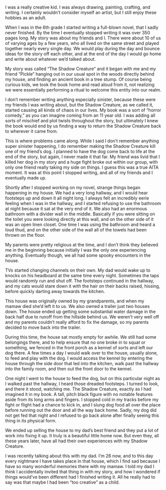 I was a really creative kid. I was always drawing, painting, crafting, and writing. I certainly wouldn’t consider myself an artist, but I still enjoy these hobbies as an adult. 

When I was in the 6th grade I started writing a full-blown novel, that I sadly never finished. By the time I eventually stopped writing it was over 350 pages long. My story was about my friends and I. There were about 10 of us of varying ages by a few years, who all lived on the same street and played together nearly every single day. We would play during the day and bounce ideas for the story off each other, and at the end of the day I would go home and write about whatever we’d talked about. 

My story was called “The Shadow Creature” and it began with me and my friend “Pickle” hanging out in our usual spot in the woods directly behind my house, and finding an ancient book in a tree stump. Of course being curious kids, we took the book home and read aloud from it, not realizing we were essentially performing a ritual to welcome this entity into our realm. 

I don’t remember writing anything especially sinister, because these were my friends I was writing about, but the Shadow Creature, as we called it, started causing all kinds of chaos in our lives. My book was a sort of “horror comedy,” as you can imagine coming from an 11 year old. I was adding all sorts of mischief and plot twists throughout the story, but ultimately I knew the book would end by us finding a way to return the Shadow Creature back to wherever it came from. 

This is where problems came along. While I said I don’t remember anything super sinister happening, I do remember making the Shadow Creature kill one of my friend’s dog. I planned to have the dog come back to life at the end of the story, but again, I never made it that far. My friend was livid that I killed her dog in my story and a huge fight broke out within our group, with only one friend really taking my side on things. I guess this was a true AITA moment. It was at this point I stopped writing, and all of my friends and I eventually made up. 

Shortly after I stopped working on my novel, strange things began happening in my house. We had a very long hallway, and I would hear footsteps up and down it all night long. I always felt an incredibly eerie feeling when I was in the hallway, and I started refusing to use the bathroom at night because it sat at the very end of it. We also had an enormous bathroom with a divider wall in the middle. Basically if you were sitting on the toilet you were looking directly at this wall, and on the other side of it was an open linen closet. One time I was using the bathroom and heard a loud thud, and on the other side of the wall all of the towels had been thrown on the floor. 

My parents were pretty religious at the time, and I don’t think they believed me in the beginning because initially I was the only one experiencing anything. Eventually though, we all had some spooky encounters in the house. 

TVs started changing channels on their own. My dad would wake up to knocks on his headboard at the same time every night. Sometimes the taps would randomly run and shut off. The footsteps continued in the hallway, and my cats would stare down it with the hair on their backs raised, hissing, before quickly darting away towards the kitchen. 

This house was originally owned by my grandparents, and when my mamaw died she’d left it to us. We also owned a trailer just two houses down. The house ended up getting some substantial water damage in the back half due to runoff from the hillside behind us. We weren’t very well off and my parents couldn’t really afford to fix the damage, so my parents decided to move back into the trailer. 

During this time, the house sat mostly empty for awhile. We still had some belongings there, and to help ensure that no one broke in to squat or something, we fenced in the front porch as a kennel of sorts and left our dog there. A few times a day I would walk over to the house, usually alone, to feed and play with the dog. I would access the kennel by entering the house through the side door that led into the kitchen, walk past the hallway into the family room, and then out the front door to the kennel. 

One night I went to the house to feed the dog, but on this particular night as I walked past the hallway, I heard those dreaded footsteps. I turned to look, and there it stood, watching me. The Shadow Creature, exactly as I had imagined it in my book. A tall, pitch black figure with no notable features aside from its long arms and fingers. I stopped cold in my tracks before my fight or flight had a chance to kick in, and I slung dog food all over the place before running out the door and all the way back home. Sadly, my dog did not get fed that night and I refused to go back alone after finally seeing this thing in its physical form. 

We ended up selling the house to my dad’s best friend and they put a lot of work into fixing it up. It truly is a beautiful little home now. But even they, all these years later, have all had their own experiences with my Shadow Creature. 

I was recently talking about this with my dad. I’m 26 now, and to this day every nightmare I have takes place in that house, which I find sad because I have so many wonderful memories there with my mamaw. I told my dad I think I accidentally invited that thing in with my story, and how I wondered if things would’ve been different had I finished writing it. All he really had to say was that maybe I had been “too creative” as a child.